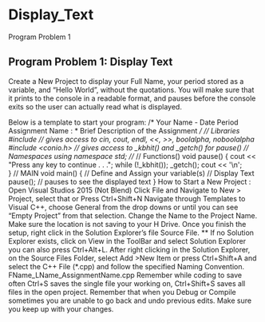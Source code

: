 # Display_Text
Program Problem 1


## Program Problem 1: Display Text

Create a New Project to display your Full Name, your period stored as a variable, and 
“Hello World”, without the quotations. You will make sure that it prints to the console 
in a readable format, and pauses before the console exits so the user can actually read 
what is displayed. 

Below is a template to start your program:
/*
Your Name - Date Period 
Assignment Name : *
Brief Description of the Assignment
*/
// Libraries
#include <iostream> // gives access to cin, cout, endl, <<, >>, boolalpha, noboolalpha
#include <conio.h> // gives access to _kbhit() and _getch() for pause()
// Namespaces
using namespace std; //*
// Functions() 
void pause() {
	cout << "Press any key to continue . . .";
	while (!_kbhit());
	_getch();
	cout << '\n';	
}
// MAIN
void main() { 
	// Define and Assign your variable(s)
	// Display Text
	pause(); // pauses to see the displayed text
} 
How to Start a New Project : 
Open Visual Studios 2015 (Not Blend)                                                                                                               Click File and Navigate to New > Project,  select that or Press Ctrl+Shift+N
Navigate through Templates to Visual C++, choose General from the drop downs
or until you can see “Empty Project” from that selection.
Change the Name to the Project Name.  Make sure the location is not saving 
to your H Drive. 
Once you finish the setup, right click in the Solution Explorer’s file 
Source File. ** If no Solution Explorer exists, click on View in the ToolBar 
and select Solution Explorer you can also press Ctrl+Alt+L.
After right clicking in the Solution Explorer, on the Source Files Folder, 
select Add >New Item or press Ctrl+Shift+A and select the 
C++ File (*.cpp) and follow the specified Naming Convention. 
FName_LName_AssignmentName.cpp Remember while coding to save often 
Ctrl+S saves the single file your working on, Ctrl+Shift+S saves all 
files in the open project. Remember that when you Debug or Compile 
sometimes you are unable to go back and undo previous edits. Make sure 
you keep up with your changes. 
